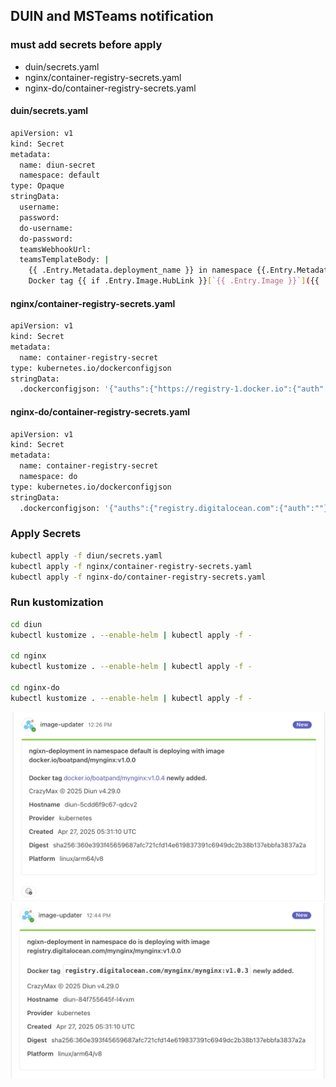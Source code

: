 ## DUIN and MSTeams notification

### must add secrets before apply
* duin/secrets.yaml
* nginx/container-registry-secrets.yaml
* nginx-do/container-registry-secrets.yaml

#### duin/secrets.yaml
```sh
apiVersion: v1
kind: Secret
metadata:
  name: diun-secret
  namespace: default
type: Opaque
stringData:
  username: 
  password:
  do-username: 
  do-password:
  teamsWebhookUrl:
  teamsTemplateBody: |
    {{ .Entry.Metadata.deployment_name }} in namespace {{.Entry.Metadata.namespace}} is deploying with image {{.Entry.Metadata.image_name}} <br /><br />
    Docker tag {{ if .Entry.Image.HubLink }}[`{{ .Entry.Image }}`]({{ .Entry.Image.HubLink }}){{ else }}`{{ .Entry.Image }}`{{ end }}{{ if (eq .Entry.Status "new") }} newly added{{ else }} updated{{ end }}.

```

#### nginx/container-registry-secrets.yaml
```sh
apiVersion: v1
kind: Secret
metadata:
  name: container-registry-secret
type: kubernetes.io/dockerconfigjson
stringData:
  .dockerconfigjson: '{"auths":{"https://registry-1.docker.io":{"auth":""}}}'
```

#### nginx-do/container-registry-secrets.yaml
```sh
apiVersion: v1
kind: Secret
metadata:
  name: container-registry-secret
  namespace: do
type: kubernetes.io/dockerconfigjson
stringData:
  .dockerconfigjson: '{"auths":{"registry.digitalocean.com":{"auth":""}}}'
```

### Apply Secrets
```sh
kubectl apply -f diun/secrets.yaml
kubectl apply -f nginx/container-registry-secrets.yaml
kubectl apply -f nginx-do/container-registry-secrets.yaml
```

### Run kustomization
```sh
cd diun
kubectl kustomize . --enable-helm | kubectl apply -f -

cd nginx
kubectl kustomize . --enable-helm | kubectl apply -f -

cd nginx-do
kubectl kustomize . --enable-helm | kubectl apply -f -
```

![Alt text](./teams-noti-dockerhub.png?raw=true "teams-noti")
![Alt text](./teams-noti-docr.png?raw=true "teams-noti")